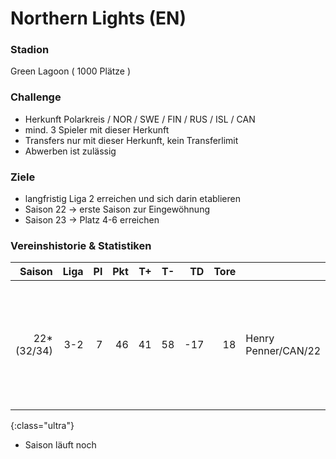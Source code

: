# Northern Lights (EN)

### Stadion
Green Lagoon ( 1000 Plätze )

### Challenge 
+ Herkunft Polarkreis / NOR / SWE / FIN / RUS / ISL / CAN
+ mind. 3 Spieler mit dieser Herkunft
+ Transfers nur mit dieser Herkunft, kein Transferlimit
+ Abwerben ist zulässig

### Ziele
+ langfristig Liga 2 erreichen und sich darin etablieren
+ Saison 22 -> erste Saison zur Eingewöhnung
+ Saison 23 -> Platz 4-6 erreichen

### Vereinshistorie & Statistiken

Saison | Liga | Pl | Pkt | T+ | T- | TD | Tore | | Vorb | | Zwk | | Zugänge | Abgänge | Karriereende | Saison  
---:| ---:| ---:| ---:| ---:| ---:| ---:| ---:|:--- | ---:|:--- | --- | --- | --- | --- | --- | ---
22*<br>(32/34) | 3-2 | 7 | 46 | 41 | 58 | -17 | 18 | Henry Penner/CAN/22 |  |  |  |  | Lars Ronning/NOR/22<br>Henry Penner/CAN/22<br>Eugene Eyjólfsson/SWE/21<br>Henry Nyberg/SWE/24<br>Czar Semenova/RUS/30 | Joshua Ho/EN/29 | | 22
{:class="ultra"}

* Saison läuft noch
